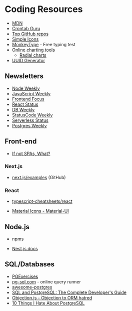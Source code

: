 # Coding Resources

- [MDN](https://developer.mozilla.org/en-US/)
- [Crontab Guru](https://crontab.guru/)
- [Top GitHub repos](https://github.com/search?q=stars%3A%3E100&s=stars&type=Repositories)
- [Simple Icons](https://simpleicons.org/)
- [MonkeyType](https://monkeytype.com/) - Free typing test
- [Online charting tools](https://www.beaeconomics.com/same-chart-10-online-charting-tools/)
  - [Radial charts](https://www.beaeconomics.com/radial-charts/)
- [UUID Generator](https://www.uuidgenerator.net)

## Newsletters

- [Node Weekly](https://nodeweekly.com/latest)
- [JavaScript Weekly](https://javascriptweekly.com/latest)
- [Frontend Focus](https://frontendfoc.us/latest)
- [React Status](https://react.statuscode.com/latest)
- [DB Weekly](https://dbweekly.com/latest)
- [StatusCode Weekly](https://weekly.statuscode.com/latest)
- [Serverless Status](https://serverless.email/latest)
- [Postgres Weekly](https://postgresweekly.com/latest)

## Front-end

- [If not SPAs, What?](https://macwright.com/2020/10/28/if-not-spas.html)

### Next.js

- [next.js/examples](https://github.com/vercel/next.js/tree/canary/examples) (GitHub)

### React

- [typescript-cheatsheets/react](https://github.com/typescript-cheatsheets/react)

- [Material Icons - Material-UI](https://material-ui.com/components/material-icons/)

## Node.js

- [npms](https://npms.io/)

- [Nest.js docs](https://docs.nestjs.com)

## SQL/Databases

- [PGExercises](https://pgexercises.com)
- [pg-sql.com](https://pg-sql.com) - online query runner
- [awesome-postgres](https://github.com/dhamaniasad/awesome-postgres)
- [SQL and PostgreSQL: The Complete Developer's Guide](https://www.udemy.com/course/sql-and-postgresql/)
- [Objection.js - Objection to ORM hatred](https://www.jakso.me/blog/objection-to-orm-hatred)
- [10 Things I Hate About PostgreSQL](https://medium.com/@rbranson/10-things-i-hate-about-postgresql-20dbab8c2791)

## 
